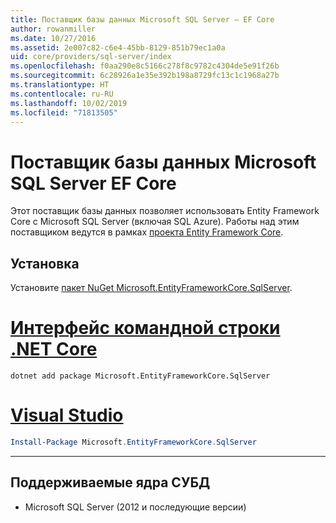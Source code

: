 ```yaml
---
title: Поставщик базы данных Microsoft SQL Server — EF Core
author: rowanmiller
ms.date: 10/27/2016
ms.assetid: 2e007c82-c6e4-45bb-8129-851b79ec1a0a
uid: core/providers/sql-server/index
ms.openlocfilehash: f0aa290e8c5166c278f8c9782c4304de5e91f26b
ms.sourcegitcommit: 6c28926a1e35e392b198a8729fc13c1c1968a27b
ms.translationtype: HT
ms.contentlocale: ru-RU
ms.lasthandoff: 10/02/2019
ms.locfileid: "71813505"
---
```

# <a name="microsoft-sql-server-ef-core-database-provider"></a>Поставщик базы данных Microsoft SQL Server EF Core

Этот поставщик базы данных позволяет использовать Entity Framework Core с Microsoft SQL Server (включая SQL Azure). Работы над этим поставщиком ведутся в рамках [проекта Entity Framework Core](https://github.com/aspnet/EntityFrameworkCore).

## <a name="install"></a>Установка

Установите [пакет NuGet Microsoft.EntityFrameworkCore.SqlServer](https://www.nuget.org/packages/Microsoft.EntityFrameworkCore.SqlServer/).

# <a name="net-core-clitabdotnet-core-cli"></a>[Интерфейс командной строки .NET Core](#tab/dotnet-core-cli)

``` console
dotnet add package Microsoft.EntityFrameworkCore.SqlServer
```

# <a name="visual-studiotabvs"></a>[Visual Studio](#tab/vs)

``` powershell
Install-Package Microsoft.EntityFrameworkCore.SqlServer
```

***

## <a name="supported-database-engines"></a>Поддерживаемые ядра СУБД

* Microsoft SQL Server (2012 и последующие версии)
